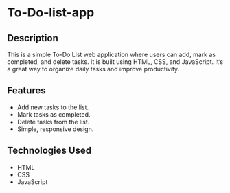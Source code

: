 # To-Do-list-app
## Description
This is a simple To-Do List web application where users can add, mark as completed, and delete tasks. It is built using HTML, CSS, and JavaScript. It’s a great way to organize daily tasks and improve productivity.
## Features
- Add new tasks to the list.
- Mark tasks as completed.
- Delete tasks from the list.
- Simple, responsive design.
## Technologies Used
- HTML
- CSS
- JavaScript


